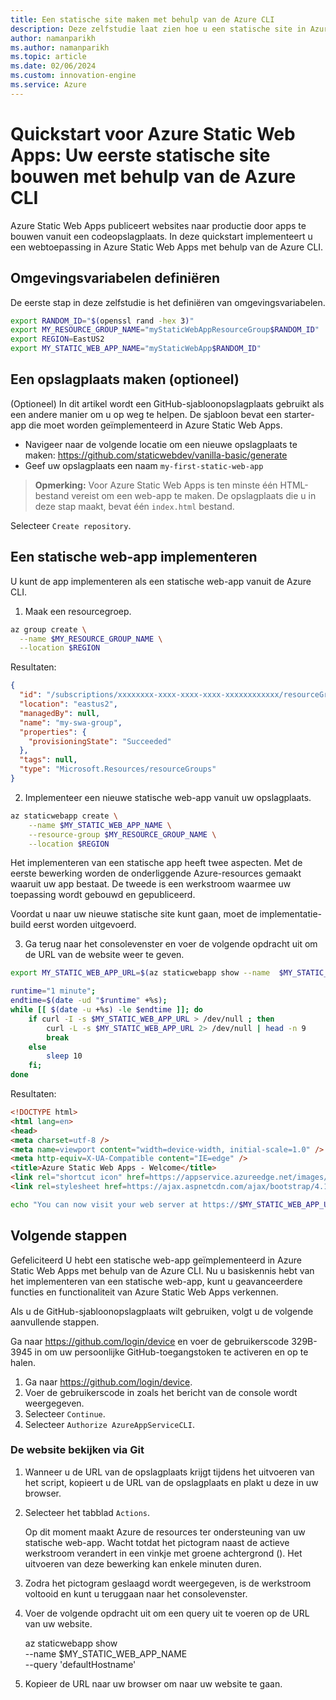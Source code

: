 ```yaml
---
title: Een statische site maken met behulp van de Azure CLI
description: Deze zelfstudie laat zien hoe u een statische site in Azure maakt.
author: namanparikh
ms.author: namanparikh
ms.topic: article
ms.date: 02/06/2024
ms.custom: innovation-engine
ms.service: Azure
---
```


# Quickstart voor Azure Static Web Apps: Uw eerste statische site bouwen met behulp van de Azure CLI

Azure Static Web Apps publiceert websites naar productie door apps te bouwen vanuit een codeopslagplaats. In deze quickstart implementeert u een webtoepassing in Azure Static Web Apps met behulp van de Azure CLI.

## Omgevingsvariabelen definiëren

De eerste stap in deze zelfstudie is het definiëren van omgevingsvariabelen.

```bash
export RANDOM_ID="$(openssl rand -hex 3)"
export MY_RESOURCE_GROUP_NAME="myStaticWebAppResourceGroup$RANDOM_ID"
export REGION=EastUS2
export MY_STATIC_WEB_APP_NAME="myStaticWebApp$RANDOM_ID"
```

## Een opslagplaats maken (optioneel)

(Optioneel) In dit artikel wordt een GitHub-sjabloonopslagplaats gebruikt als een andere manier om u op weg te helpen. De sjabloon bevat een starter-app die moet worden geïmplementeerd in Azure Static Web Apps.

- Navigeer naar de volgende locatie om een nieuwe opslagplaats te maken: https://github.com/staticwebdev/vanilla-basic/generate
- Geef uw opslagplaats een naam `my-first-static-web-app`

> **Opmerking:** Voor Azure Static Web Apps is ten minste één HTML-bestand vereist om een web-app te maken. De opslagplaats die u in deze stap maakt, bevat één `index.html` bestand.

Selecteer `Create repository`.

## Een statische web-app implementeren

U kunt de app implementeren als een statische web-app vanuit de Azure CLI.

1. Maak een resourcegroep.

```bash
az group create \
  --name $MY_RESOURCE_GROUP_NAME \
  --location $REGION
```

Resultaten:

<!-- expected_similarity=0.3 -->
```json
{
  "id": "/subscriptions/xxxxxxxx-xxxx-xxxx-xxxx-xxxxxxxxxxxx/resourceGroups/my-swa-group",
  "location": "eastus2",
  "managedBy": null,
  "name": "my-swa-group",
  "properties": {
    "provisioningState": "Succeeded"
  },
  "tags": null,
  "type": "Microsoft.Resources/resourceGroups"
}
```

2. Implementeer een nieuwe statische web-app vanuit uw opslagplaats.

```bash
az staticwebapp create \
    --name $MY_STATIC_WEB_APP_NAME \
    --resource-group $MY_RESOURCE_GROUP_NAME \
    --location $REGION 
```

Het implementeren van een statische app heeft twee aspecten. Met de eerste bewerking worden de onderliggende Azure-resources gemaakt waaruit uw app bestaat. De tweede is een werkstroom waarmee uw toepassing wordt gebouwd en gepubliceerd.

Voordat u naar uw nieuwe statische site kunt gaan, moet de implementatie-build eerst worden uitgevoerd.

3. Ga terug naar het consolevenster en voer de volgende opdracht uit om de URL van de website weer te geven.

```bash
export MY_STATIC_WEB_APP_URL=$(az staticwebapp show --name  $MY_STATIC_WEB_APP_NAME --resource-group $MY_RESOURCE_GROUP_NAME --query "defaultHostname" -o tsv)
```

```bash
runtime="1 minute";
endtime=$(date -ud "$runtime" +%s);
while [[ $(date -u +%s) -le $endtime ]]; do
    if curl -I -s $MY_STATIC_WEB_APP_URL > /dev/null ; then 
        curl -L -s $MY_STATIC_WEB_APP_URL 2> /dev/null | head -n 9
        break
    else 
        sleep 10
    fi;
done
```

Resultaten:

<!-- expected_similarity=0.3 -->
```HTML
<!DOCTYPE html>
<html lang=en>
<head>
<meta charset=utf-8 />
<meta name=viewport content="width=device-width, initial-scale=1.0" />
<meta http-equiv=X-UA-Compatible content="IE=edge" />
<title>Azure Static Web Apps - Welcome</title>
<link rel="shortcut icon" href=https://appservice.azureedge.net/images/static-apps/v3/favicon.svg type=image/x-icon />
<link rel=stylesheet href=https://ajax.aspnetcdn.com/ajax/bootstrap/4.1.1/css/bootstrap.min.css crossorigin=anonymous />
```

```bash
echo "You can now visit your web server at https://$MY_STATIC_WEB_APP_URL"
```

## Volgende stappen

Gefeliciteerd U hebt een statische web-app geïmplementeerd in Azure Static Web Apps met behulp van de Azure CLI. Nu u basiskennis hebt van het implementeren van een statische web-app, kunt u geavanceerdere functies en functionaliteit van Azure Static Web Apps verkennen.

Als u de GitHub-sjabloonopslagplaats wilt gebruiken, volgt u de volgende aanvullende stappen.

Ga naar https://github.com/login/device en voer de gebruikerscode 329B-3945 in om uw persoonlijke GitHub-toegangstoken te activeren en op te halen.

1. Ga naar https://github.com/login/device.
2. Voer de gebruikerscode in zoals het bericht van de console wordt weergegeven.
3. Selecteer `Continue`.
4. Selecteer `Authorize AzureAppServiceCLI`.

### De website bekijken via Git

1. Wanneer u de URL van de opslagplaats krijgt tijdens het uitvoeren van het script, kopieert u de URL van de opslagplaats en plakt u deze in uw browser.
2. Selecteer het tabblad `Actions`.

   Op dit moment maakt Azure de resources ter ondersteuning van uw statische web-app. Wacht totdat het pictogram naast de actieve werkstroom verandert in een vinkje met groene achtergrond (). Het uitvoeren van deze bewerking kan enkele minuten duren.

3. Zodra het pictogram geslaagd wordt weergegeven, is de werkstroom voltooid en kunt u teruggaan naar het consolevenster.
4. Voer de volgende opdracht uit om een query uit te voeren op de URL van uw website.

   az staticwebapp show \
     --name $MY_STATIC_WEB_APP_NAME \
     --query 'defaultHostname'

5. Kopieer de URL naar uw browser om naar uw website te gaan.
